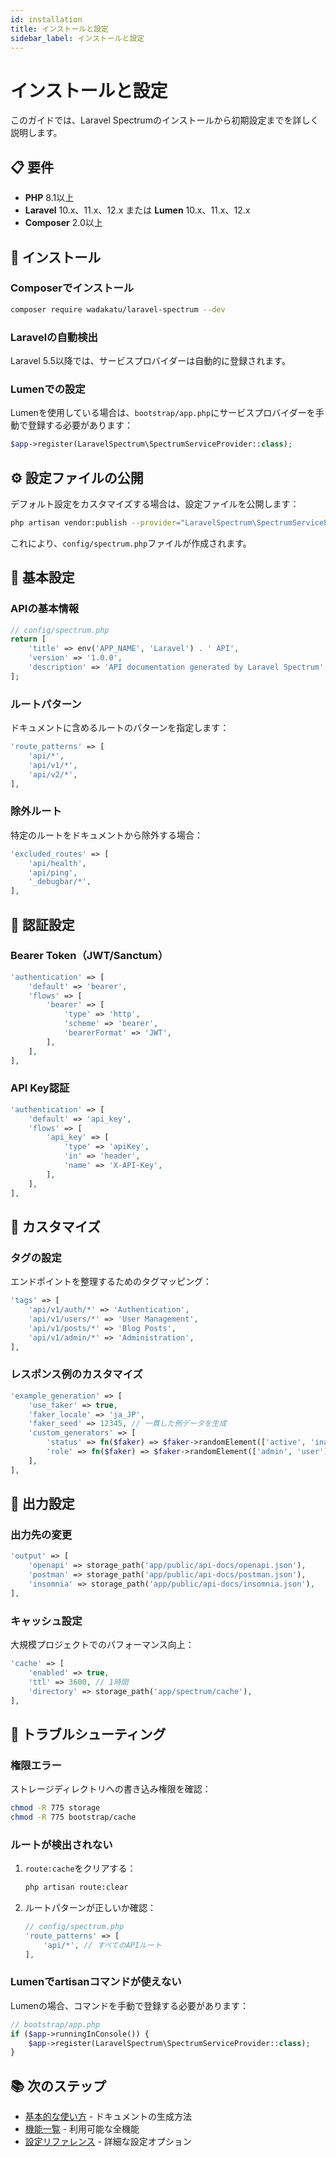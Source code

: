 ```yaml
---
id: installation
title: インストールと設定
sidebar_label: インストールと設定
---
```


# インストールと設定

このガイドでは、Laravel Spectrumのインストールから初期設定までを詳しく説明します。

## 📋 要件

- **PHP** 8.1以上
- **Laravel** 10.x、11.x、12.x または **Lumen** 10.x、11.x、12.x
- **Composer** 2.0以上

## 🚀 インストール

### Composerでインストール

```bash
composer require wadakatu/laravel-spectrum --dev
```

### Laravelの自動検出

Laravel 5.5以降では、サービスプロバイダーは自動的に登録されます。

### Lumenでの設定

Lumenを使用している場合は、`bootstrap/app.php`にサービスプロバイダーを手動で登録する必要があります：

```php
$app->register(LaravelSpectrum\SpectrumServiceProvider::class);
```

## ⚙️ 設定ファイルの公開

デフォルト設定をカスタマイズする場合は、設定ファイルを公開します：

```bash
php artisan vendor:publish --provider="LaravelSpectrum\SpectrumServiceProvider" --tag="config"
```

これにより、`config/spectrum.php`ファイルが作成されます。

## 🔧 基本設定

### APIの基本情報

```php
// config/spectrum.php
return [
    'title' => env('APP_NAME', 'Laravel') . ' API',
    'version' => '1.0.0',
    'description' => 'API documentation generated by Laravel Spectrum',
];
```

### ルートパターン

ドキュメントに含めるルートのパターンを指定します：

```php
'route_patterns' => [
    'api/*',
    'api/v1/*',
    'api/v2/*',
],
```

### 除外ルート

特定のルートをドキュメントから除外する場合：

```php
'excluded_routes' => [
    'api/health',
    'api/ping',
    '_debugbar/*',
],
```

## 🔐 認証設定

### Bearer Token（JWT/Sanctum）

```php
'authentication' => [
    'default' => 'bearer',
    'flows' => [
        'bearer' => [
            'type' => 'http',
            'scheme' => 'bearer',
            'bearerFormat' => 'JWT',
        ],
    ],
],
```

### API Key認証

```php
'authentication' => [
    'default' => 'api_key',
    'flows' => [
        'api_key' => [
            'type' => 'apiKey',
            'in' => 'header',
            'name' => 'X-API-Key',
        ],
    ],
],
```

## 🎨 カスタマイズ

### タグの設定

エンドポイントを整理するためのタグマッピング：

```php
'tags' => [
    'api/v1/auth/*' => 'Authentication',
    'api/v1/users/*' => 'User Management',
    'api/v1/posts/*' => 'Blog Posts',
    'api/v1/admin/*' => 'Administration',
],
```

### レスポンス例のカスタマイズ

```php
'example_generation' => [
    'use_faker' => true,
    'faker_locale' => 'ja_JP',
    'faker_seed' => 12345, // 一貫した例データを生成
    'custom_generators' => [
        'status' => fn($faker) => $faker->randomElement(['active', 'inactive']),
        'role' => fn($faker) => $faker->randomElement(['admin', 'user']),
    ],
],
```

## 📁 出力設定

### 出力先の変更

```php
'output' => [
    'openapi' => storage_path('app/public/api-docs/openapi.json'),
    'postman' => storage_path('app/public/api-docs/postman.json'),
    'insomnia' => storage_path('app/public/api-docs/insomnia.json'),
],
```

### キャッシュ設定

大規模プロジェクトでのパフォーマンス向上：

```php
'cache' => [
    'enabled' => true,
    'ttl' => 3600, // 1時間
    'directory' => storage_path('app/spectrum/cache'),
],
```

## 🚨 トラブルシューティング

### 権限エラー

ストレージディレクトリへの書き込み権限を確認：

```bash
chmod -R 775 storage
chmod -R 775 bootstrap/cache
```

### ルートが検出されない

1. `route:cache`をクリアする：
   ```bash
   php artisan route:clear
   ```

2. ルートパターンが正しいか確認：
   ```php
   // config/spectrum.php
   'route_patterns' => [
       'api/*', // すべてのAPIルート
   ],
   ```

### Lumenでartisanコマンドが使えない

Lumenの場合、コマンドを手動で登録する必要があります：

```php
// bootstrap/app.php
if ($app->runningInConsole()) {
    $app->register(LaravelSpectrum\SpectrumServiceProvider::class);
}
```

## 📚 次のステップ

- [基本的な使い方](./basic-usage.md) - ドキュメントの生成方法
- [機能一覧](./features.md) - 利用可能な全機能
- [設定リファレンス](./config-reference.md) - 詳細な設定オプション